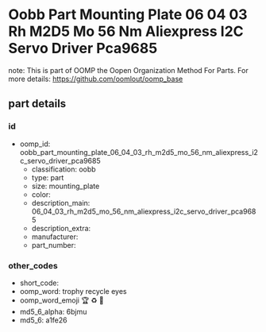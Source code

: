 # Oobb Part Mounting Plate 06 04 03 Rh M2D5 Mo 56 Nm Aliexpress I2C Servo Driver Pca9685  

note: This is part of OOMP the Oopen Organization Method For Parts. For more details: https://github.com/oomlout/oomp_base

##  part details





### id
* oomp_id: oobb_part_mounting_plate_06_04_03_rh_m2d5_mo_56_nm_aliexpress_i2c_servo_driver_pca9685
  * classification: oobb
  * type: part
  * size: mounting_plate
  * color: 
  * description_main: 06_04_03_rh_m2d5_mo_56_nm_aliexpress_i2c_servo_driver_pca9685
  * description_extra: 
  * manufacturer: 
  * part_number: 

### other_codes
* short_code: 
* oomp_word: trophy recycle eyes
* oomp_word_emoji :trophy: :recycle: :eyes:
* md5_6_alpha: 6bjmu
* md5_6: a1fe26